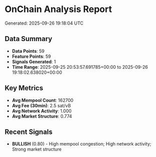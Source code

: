 # OnChain Analysis Report
Generated: 2025-09-26 19:18:04 UTC

## Data Summary
- **Data Points**: 59
- **Feature Points**: 59
- **Signals Generated**: 1
- **Time Range**: 2025-09-25 20:53:57.691785+00:00 to 2025-09-26 19:18:02.638020+00:00

## Key Metrics
- **Avg Mempool Count**: 162700
- **Avg Fee (30min)**: 2.5 sat/vB
- **Avg Network Activity**: 1.000
- **Avg Market Structure**: 0.774

## Recent Signals
- **BULLISH** (0.80) - High mempool congestion; High network activity; Strong market structure
